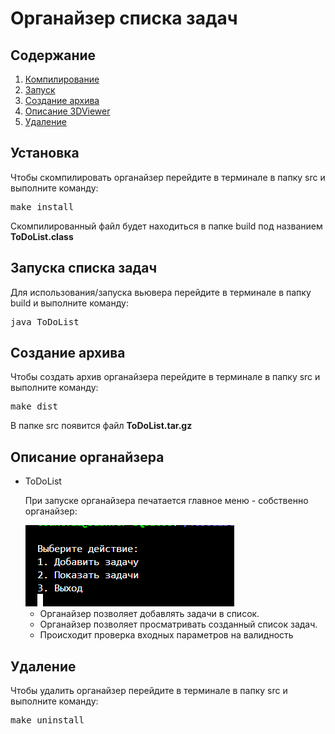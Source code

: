 <!DOCTYPE html>
<html>

<body>
    <h1>Органайзер списка задач</h1>
    <h2>Содержание</h2>
    <ol>
        <li><a name="1" href="#1-1">Компилирование</a></li>
        <li><a name="2" href="#2-2">Запуск</a></li>
        <li><a name="3" href="#3-3">Создание архива</a></li>
        <li><a name="4" href="#4-4">Описание 3DViewer</a></li>
        <li><a name="5" href="#5-5">Удаление</a></li>
    </ol>
    <h2><a name="1-1"></a>Установка</h2>
    <p>Чтобы скомпилировать органайзер перейдите в терминале в папку src и выполните команду:</p>
    <pre>make install</pre>
    <p>Скомпилированный файл будет находиться в папке build под названием <b>ToDoList.class</b></p>
    <h2><a name="2-2"></a>Запуска списка задач</h2>
    <p>Для использования/запуска вьювера перейдите в терминале в папку build и выполните команду:</p>
    <pre>java ToDoList</pre>
    <h2><a name="3-3"></a>Создание архива</h2>
    <p>Чтобы создать архив органайзера перейдите в терминале в папку src и выполните команду:</p>
    <pre>make dist</pre>
    <p>В папке src появится файл <b>ToDoList.tar.gz</b></p>
    <h2><a name="4-4"></a>Описание органайзера</h2>
    <ul>
        <li><a name="4-4-1"></a>ToDoList
            <p>При запуске органайзера печатается главное меню - собственно органайзер:</p>
            <img src="images/ToDoList.png">
            <ul>
                <li>Органайзер позволяет добавлять задачи в список.</li>
                <li>Органайзер позволяет просматривать созданный список задач.</li>
                <li>Происходит проверка входных параметров на валидность</li>
            </ul>
        </li>
    </ul>
    <h2><a name="5-5"></a>Удаление</h2>
    <p>Чтобы удалить органайзер перейдите в терминале в папку src и выполните команду:</p>
    <pre>make uninstall</pre>
</body>

</html>